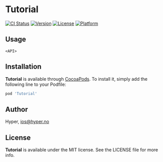# Tutorial

[![CI Status](http://img.shields.io/travis/hyperoslo/Tutorial.svg?style=flat)](https://travis-ci.org/hyperoslo/Tutorial)
[![Version](https://img.shields.io/cocoapods/v/Tutorial.svg?style=flat)](http://cocoadocs.org/docsets/Tutorial)
[![License](https://img.shields.io/cocoapods/l/Tutorial.svg?style=flat)](http://cocoadocs.org/docsets/Tutorial)
[![Platform](https://img.shields.io/cocoapods/p/Tutorial.svg?style=flat)](http://cocoadocs.org/docsets/Tutorial)

## Usage

```objc
<API>
```

## Installation

**Tutorial** is available through [CocoaPods](http://cocoapods.org). To install
it, simply add the following line to your Podfile:

```ruby
pod 'Tutorial'
```

## Author

Hyper, ios@hyper.no

## License

**Tutorial** is available under the MIT license. See the LICENSE file for more info.
